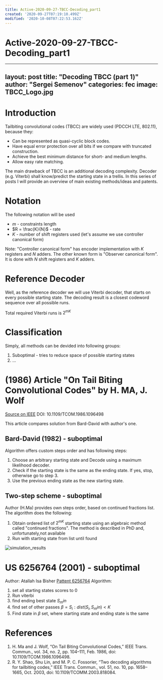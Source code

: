 ```yaml
---
title: Active-2020-09-27-TBCC-Decoding_part1
created: '2020-09-27T07:19:10.499Z'
modified: '2020-10-08T07:22:53.162Z'
---
```


# Active-2020-09-27-TBCC-Decoding_part1

---
layout: post
title: "Decoding TBCC (part 1)"
author: "Sergei Semenov"
categories: fec
image: TBCC_Logo.jpg
---

# Introduction
Tailbiting convolutional codes (TBCC) are widely used (PDCCH LTE, 802.11), because they:
* Can be represented as quasi-cyclic block codes.
* Have equal error protection over all bits if we compare with truncated construction.
* Achieve the best minimum distance for short- and medium lengths.
* Allow easy rate matching.

The main drawback of TBCC is an additional decoding complexity. Decoder (e.g. Viterbi) shall know/predict the starting state in a trellis. In this series of posts I will provide an overview of main existing methods/ideas and patents.

# Notation
The following notation will be used
* $m$ - constraints length
* $R = \frac{K}{N}$ - rate
* $K$ - number of shift registers used (let's assume we use controller canonical form)

 Note: "Controller canonical form" has encoder implementation with $K$ registers and $N$ adders. The other known form is "Observer canonical form". It is done with $N$ shift registers and $K$ adders.

# Reference Decoder 
Well, as the reference decoder we will use Viterbi decoder, that starts on every possible starting state. The decoding result
is a closest codeword sequence over all possible runs.

Total required Viterbi runs is $2^{mK}$

# Classification
Simply, all methods can be devided into following groups:
1) Suboptimal - tries to reduce space of possible starting states
2) ...

# (1986) Article "On Tail Biting Convolutional Codes" by H. MA, J. Wolf 
[Source on IEEE](http://ieeexplore.ieee.org/document/1096498/)
DOI: 10.1109/TCOM.1986.1096498

This article compares solution from Bard-David with author's one. 
## Bard-David (1982) - suboptimal
Algorithm offers custom steps order and has following steps:
1. Choose an arbitrary starting state and Decode using a maximum likelihood decoder. 
2. Check if the starting state is the same as the ending state. If yes, stop, otherwise go to step 3.
3. Use the previous ending state as the new starting state.

## Two-step scheme - suboptimal
Author (H.Ma) provides own steps order, based on continued fractions list. The algorithm does the following:
1. Obtain ordered list of $2^{mK}$ starting state using an algebraic method called "continued fractions". The method is described in PhD and, unfortunately,not available
2. Run with starting state from list until found

![simulation_results](https://simonrus.github.io/about/assets/img/2020-09-27-TBCC-Decoding_part1_hma_simulation_results.png)

# US 6256764 (2001) - suboptimal 
Author: Atallah Isa Bisher
[Pattent 6256764](https://portal.unifiedpatents.com/patents/patent/US-6256764-B1)
Algorithm:  
1. set all starting states scores to 0
2. Run viterbi
3. find ending best state $S_min$
4. find set of other passes $\beta = {S_i}: dist(S_i, S_min) < K$ 
5. Find state in $\beta$ set, where starting state and ending state is the same

# References
1. H. Ma and J. Wolf, “On Tail Biting Convolutional Codes,” IEEE Trans. Commun., vol. 34, no. 2, pp. 104–111, Feb. 1986, doi: 10.1109/TCOM.1986.1096498.
2. R. Y. Shao, Shu Lin, and M. P. C. Fossorier, “Two decoding algorithms for tailbiting codes,” IEEE Trans. Commun., vol. 51, no. 10, pp. 1658–1665, Oct. 2003, doi: 10.1109/TCOMM.2003.818084.

